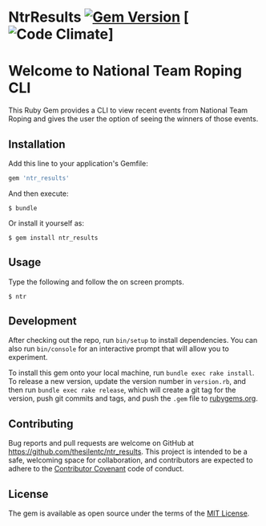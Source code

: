 # NtrResults [![Gem Version](https://badge.fury.io/rb/ntr_results.svg)](https://badge.fury.io/rb/ntr_results) [![Code Climate](https://codeclimate.com/github/thesilentc/ntr-results/badges/gpa.svg)]

# Welcome to  National Team Roping CLI  

This Ruby Gem provides a CLI to view recent events from National Team Roping and gives the user the option of seeing the winners of those events.


## Installation

Add this line to your application's Gemfile:

```ruby
gem 'ntr_results'
```

And then execute:

    $ bundle

Or install it yourself as:

    $ gem install ntr_results

## Usage

Type the following and follow the on screen prompts.

    $ ntr

## Development

After checking out the repo, run `bin/setup` to install dependencies. You can also run `bin/console` for an interactive prompt that will allow you to experiment.

To install this gem onto your local machine, run `bundle exec rake install`. To release a new version, update the version number in `version.rb`, and then run `bundle exec rake release`, which will create a git tag for the version, push git commits and tags, and push the `.gem` file to [rubygems.org](https://rubygems.org).

## Contributing

Bug reports and pull requests are welcome on GitHub at https://github.com/thesilentc/ntr_results. This project is intended to be a safe, welcoming space for collaboration, and contributors are expected to adhere to the [Contributor Covenant](http://contributor-covenant.org) code of conduct.


## License

The gem is available as open source under the terms of the [MIT License](http://opensource.org/licenses/MIT).
